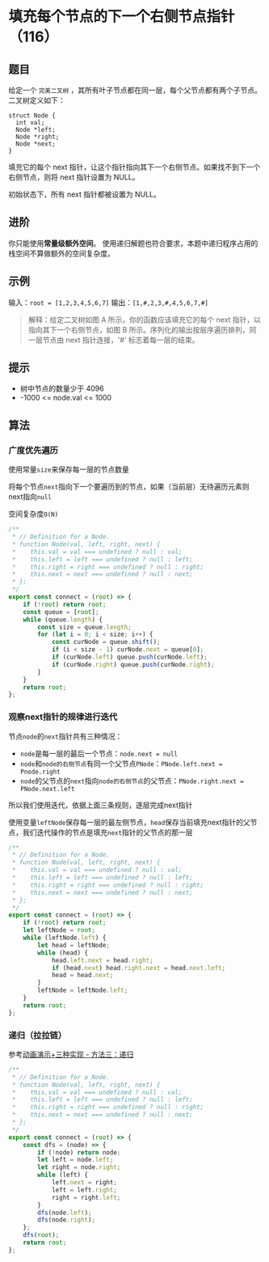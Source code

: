 # 填充每个节点的下一个右侧节点指针（116）

## 题目

给定一个 `完美二叉树` ，其所有叶子节点都在同一层，每个父节点都有两个子节点。二叉树定义如下：

```
struct Node {
  int val;
  Node *left;
  Node *right;
  Node *next;
}
```

填充它的每个 next 指针，让这个指针指向其下一个右侧节点。如果找不到下一个右侧节点，则将 next 指针设置为 NULL。

初始状态下，所有 next 指针都被设置为 NULL。

## 进阶

你只能使用**常量级额外空间**。
使用递归解题也符合要求，本题中递归程序占用的栈空间不算做额外的空间复杂度。

## 示例

输入：`root = [1,2,3,4,5,6,7]`
输出：`[1,#,2,3,#,4,5,6,7,#]`
> 解释：给定二叉树如图 A 所示，你的函数应该填充它的每个 next 指针，以指向其下一个右侧节点，如图 B 所示。序列化的输出按层序遍历排列，同一层节点由 next 指针连接，'#' 标志着每一层的结束。

## 提示

- 树中节点的数量少于 4096
- -1000 <= node.val <= 1000

## 算法

### 广度优先遍历

使用常量`size`来保存每一层的节点数量

将每个节点`next`指向下一个要遍历到的节点，如果（当前层）无待遍历元素则next指向`null`

空间复杂度`O(N)`

```js
/**
 * // Definition for a Node.
 * function Node(val, left, right, next) {
 *    this.val = val === undefined ? null : val;
 *    this.left = left === undefined ? null : left;
 *    this.right = right === undefined ? null : right;
 *    this.next = next === undefined ? null : next;
 * };
 */
export const connect = (root) => {
	if (!root) return root;
	const queue = [root];
	while (queue.length) {
		const size = queue.length;
		for (let i = 0; i < size; i++) {
			const curNode = queue.shift();
			if (i < size - 1) curNode.next = queue[0];
			if (curNode.left) queue.push(curNode.left);
			if (curNode.right) queue.push(curNode.right);
		}
	}
	return root;
};
```

### 观察next指针的规律进行迭代

节点`node`的`next`指针共有三种情况：

- `node`是每一层的最后一个节点：`node.next = null`
- `node`和`node的右侧节点`有同一个父节点`PNode`：`PNode.left.next = Pnode.right`
- `node`的父节点的`next`指向`node的右侧节点`的父节点：`PNode.right.next = PNode.next.left`

所以我们使用迭代，依据上面三条规则，逐层完成next指针

使用变量`leftNode`保存每一层的最左侧节点，`head`保存当前填充next指针的父节点，我们迭代操作的节点是填充`next`指针的父节点的那一层

```js
/**
 * // Definition for a Node.
 * function Node(val, left, right, next) {
 *    this.val = val === undefined ? null : val;
 *    this.left = left === undefined ? null : left;
 *    this.right = right === undefined ? null : right;
 *    this.next = next === undefined ? null : next;
 * };
 */
export const connect = (root) => {
	if (!root) return root;
	let leftNode = root;
	while (leftNode.left) {
		let head = leftNode;
		while (head) {
			head.left.next = head.right;
			if (head.next) head.right.next = head.next.left;
			head = head.next;
		}
		leftNode = leftNode.left;
	}
	return root;
};
```

### 递归（拉拉链）

参考[动画演示+三种实现 - 方法三：递归](https://leetcode-cn.com/problems/populating-next-right-pointers-in-each-node/solution/dong-hua-yan-shi-san-chong-shi-xian-116-tian-chong/)

```js
/**
 * // Definition for a Node.
 * function Node(val, left, right, next) {
 *    this.val = val === undefined ? null : val;
 *    this.left = left === undefined ? null : left;
 *    this.right = right === undefined ? null : right;
 *    this.next = next === undefined ? null : next;
 * };
 */
export const connect = (root) => {
	const dfs = (node) => {
		if (!node) return node;
		let left = node.left;
		let right = node.right;
		while (left) {
			left.next = right;
			left = left.right;
			right = right.left;
		}
		dfs(node.left);
		dfs(node.right);
	};
	dfs(root);
	return root;
};
```